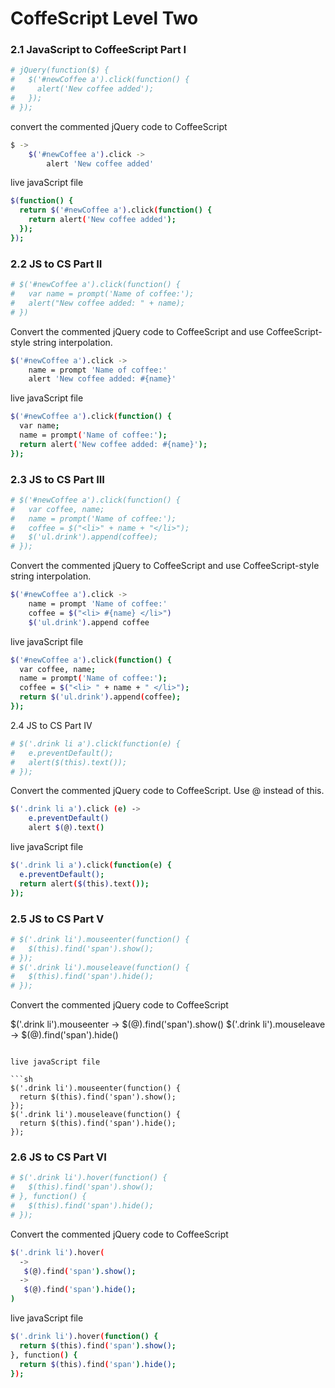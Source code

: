 # CoffeScript Level Two



### 2.1 JavaScript to CoffeeScript Part I

```sh 
# jQuery(function($) {
#   $('#newCoffee a').click(function() {
#     alert('New coffee added');
#   });
# });
```

convert the commented jQuery code to CoffeeScript
``` sh 
$ ->
    $('#newCoffee a').click ->
        alert 'New coffee added'
```

live javaScript file

```sh
$(function() {
  return $('#newCoffee a').click(function() {
    return alert('New coffee added');
  });
});
```

### 2.2 JS to CS Part II

```sh 
# $('#newCoffee a').click(function() {
#   var name = prompt('Name of coffee:');
#   alert("New coffee added: " + name);
# })
```

Convert the commented jQuery code  to CoffeeScript and use CoffeeScript-style string interpolation.
```sh 
$('#newCoffee a').click ->
    name = prompt 'Name of coffee:'
    alert 'New coffee added: #{name}'
```

live javaScript file

```sh
$('#newCoffee a').click(function() {
  var name;
  name = prompt('Name of coffee:');
  return alert('New coffee added: #{name}');
});
```

### 2.3 JS to CS Part III

```sh 
# $('#newCoffee a').click(function() {
#   var coffee, name;
#   name = prompt('Name of coffee:');
#   coffee = $("<li>" + name + "</li>");
#   $('ul.drink').append(coffee);
# });
```

Convert the commented jQuery to CoffeeScript and use CoffeeScript-style string interpolation.

```sh 
$('#newCoffee a').click ->
    name = prompt 'Name of coffee:'
    coffee = $("<li> #{name} </li>")
    $('ul.drink').append coffee
```

live javaScript file

```sh
$('#newCoffee a').click(function() {
  var coffee, name;
  name = prompt('Name of coffee:');
  coffee = $("<li> " + name + " </li>");
  return $('ul.drink').append(coffee);
});
```

2.4 JS to CS Part IV

```sh 
# $('.drink li a').click(function(e) {
#   e.preventDefault();
#   alert($(this).text());
# });
```

Convert the commented jQuery code to CoffeeScript. Use @ instead of this.

```sh 
$('.drink li a').click (e) ->
    e.preventDefault()
    alert $(@).text()
```

live javaScript file

```sh
$('.drink li a').click(function(e) {
  e.preventDefault();
  return alert($(this).text());
});
```

### 2.5 JS to CS Part V

```sh 
# $('.drink li').mouseenter(function() {
#   $(this).find('span').show();
# });
# $('.drink li').mouseleave(function() {
#   $(this).find('span').hide();
# });
```

Convert the commented jQuery code to CoffeeScript

$('.drink li').mouseenter ->
    $(@).find('span').show()
$('.drink li').mouseleave ->
    $(@).find('span').hide()
```

live javaScript file

```sh
$('.drink li').mouseenter(function() {
  return $(this).find('span').show();
});
$('.drink li').mouseleave(function() {
  return $(this).find('span').hide();
});
```

### 2.6 JS to CS Part VI

```sh 
# $('.drink li').hover(function() {
#   $(this).find('span').show();
# }, function() {
#   $(this).find('span').hide();
# });
```

Convert the commented jQuery code to CoffeeScript


```sh
$('.drink li').hover(
  ->
   $(@).find('span').show();
  ->
   $(@).find('span').hide();
)
```

live javaScript file

```sh
$('.drink li').hover(function() {
  return $(this).find('span').show();
}, function() {
  return $(this).find('span').hide();
});
```


 
